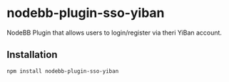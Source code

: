 # nodebb-plugin-sso-yiban

NodeBB Plugin that allows users to login/register via theri YiBan account.

## Installation

```
npm install nodebb-plugin-sso-yiban
```
